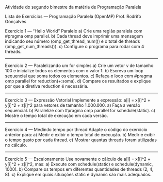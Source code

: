 Atividade do segundo bimestre da matéria de Programação Paralela

Lista de Exercícios — Programação Paralela (OpenMP)
Prof. Rodrifo Gonçalves.

Exercício 1 — “Hello World” Paralelo
a) Crie uma região paralela com #pragma omp parallel.
b) Cada thread deve imprimir uma mensagem indicando seu número (omp_get_thread_num()) e o total de threads (omp_get_num_threads()).
c) Configure o programa para rodar com 4 threads.

-----------------------------------------------------

Exercício 2 — Paralelizando um for simples
a) Crie um vetor v de tamanho 100 e inicialize todos os elementos com o valor 1.
b) Escreva um loop sequencial que soma todos os elementos.
c) Refaça o loop com #pragma omp parallel for reduction(+:soma).
d) Compare os resultados e explique por que a diretiva reduction é necessária.

-----------------------------------------------------

Exercício 3 — Expressão Vetorial
Implemente a expressão: a[i] = x[i]^2 + y[i]^2 + z[i]^2 para vetores de tamanho 1.000.000.
a) Faça a versão sequencial.
b) Paralelize com #pragma omp parallel for schedule(static).
c) Mostre o tempo total de execução em cada versão.

-----------------------------------------------------

Exercício 4 — Medindo tempo por thread
Adapte o código do exercício anterior para:
a) Medir e exibir o tempo total de execução.
b) Medir e exibir o tempo gasto por cada thread.
c) Mostrar quantas threads foram utilizadas no cálculo.

-----------------------------------------------------

Exercício 5 — Escalonamento
Use novamente o cálculo de a[i] = x[i]^2 + y[i]^2 + z[i]^2, mas:
a) Execute com schedule(static) e schedule(dynamic, 1000).
b) Compare os tempos em diferentes quantidades de threads (2, 4, 8).
c) Explique em quais situações static e dynamic são mais adequados.
